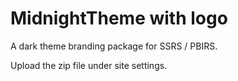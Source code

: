 # MidnightTheme with logo
A dark theme branding package for SSRS / PBIRS. 

Upload the zip file under site settings.



